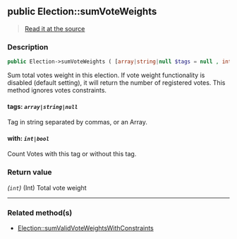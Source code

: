 ## public Election::sumVoteWeights

> [Read it at the source](https://github.com/julien-boudry/Condorcet/blob/master/src/ElectionProcess/VotesProcess.php#L84)

### Description    

```php
public Election->sumVoteWeights ( [array|string|null $tags = null , int|bool $with = true] ): int
```

Sum total votes weight in this election. If vote weight functionality is disabled (default setting), it will return the number of registered votes. This method ignores votes constraints.
    

#### **tags:** *`array|string|null`*   
Tag in string separated by commas, or an Array.    


#### **with:** *`int|bool`*   
Count Votes with this tag or without this tag.    


### Return value   

*(`int`)* (Int) Total vote weight


---------------------------------------

### Related method(s)      

* [Election::sumValidVoteWeightsWithConstraints](/Docs/api-reference/Election%20Class/Election--sumValidVoteWeightsWithConstraints.md)    
